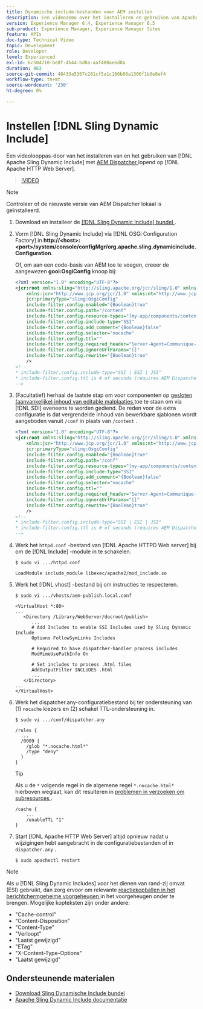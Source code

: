 ```yaml
---
title: Dynamische include-bestanden voor AEM instellen
description: Een videodemo over het installeren en gebruiken van Apache Sling Dynamic Include met AEM Dispatcher die op Apache HTTP Web Server wordt uitgevoerd.
version: Experience Manager 6.4, Experience Manager 6.5
sub-product: Experience Manager, Experience Manager Sites
feature: APIs
doc-type: Technical Video
topic: Development
role: Developer
level: Experienced
exl-id: 6c504710-be8f-4b44-bd8a-aaf480ae6d8a
duration: 863
source-git-commit: 48433a5367c281cf5a1c106b08a1306f1b0e8ef4
workflow-type: tm+mt
source-wordcount: '230'
ht-degree: 0%

---
```


# Instellen [!DNL Sling Dynamic Include]

Een videolooppas-door van het installeren van en het gebruiken van [!DNL Apache Sling Dynamic Include] met [ AEM Dispatcher ](https://experienceleague.adobe.com/docs/experience-manager-dispatcher/using/dispatcher.html) lopend op [!DNL Apache HTTP Web Server].

>[!VIDEO](https://video.tv.adobe.com/v/17040?quality=12&learn=on)

>[!NOTE]
>
> Controleer of de nieuwste versie van AEM Dispatcher lokaal is geïnstalleerd.

1. Download en installeer de [[!DNL Sling Dynamic Include]  bundel ](https://sling.apache.org/downloads.cgi).
1. Vorm [!DNL Sling Dynamic Include] via [!DNL OSGi Configuration Factory] in **http://&lt;host>:&lt;port>/system/console/configMgr/org.apache.sling.dynamicinclude.Configuration**.

   Of, om aan een code-basis van AEM toe te voegen, creeer de aangewezen **gooi:OsgiConfig** knoop bij:

   ```xml
   <?xml version="1.0" encoding="UTF-8"?>
   <jcr:root xmlns:sling="http://sling.apache.org/jcr/sling/1.0" xmlns:cq="http://www.day.com/jcr/cq/1.0"
       xmlns:jcr="http://www.jcp.org/jcr/1.0" xmlns:nt="http://www.jcp.org/jcr/nt/1.0"
       jcr:primaryType="sling:OsgiConfig"
       include-filter.config.enabled="{Boolean}true"
       include-filter.config.path="/content"
       include-filter.config.resource-types="[my-app/components/content/highly-dynamic]"
       include-filter.config.include-type="SSI" 
       include-filter.config.add_comment="{Boolean}false"
       include-filter.config.selector="nocache"
       include-filter.config.ttl=""
       include-filter.config.required_header="Server-Agent=Communique-Dispatcher"
       include-filter.config.ignoreUrlParams="[]"
       include-filter.config.rewrite="{Boolean}true"
       />
   <!--
   * include-filter.config.include-type="SSI | ESI | JSI"
   * include-filter.config.ttl is # of seconds (requires AEM Dispatcher 4.1.11+)
   -->
   ```

1. (Facultatief) herhaal de laatste stap om voor componenten op [ gesloten (aanvankelijke) inhoud van editable malplaatjes ](https://helpx.adobe.com/experience-manager/6-5/sites/developing/using/page-templates-editable.html) toe te staan om via [!DNL SDI] eveneens te worden gediend. De reden voor de extra configuratie is dat vergrendelde inhoud van bewerkbare sjablonen wordt aangeboden vanuit `/conf` in plaats van `/content` .

   ```xml
   <?xml version="1.0" encoding="UTF-8"?>
   <jcr:root xmlns:sling="http://sling.apache.org/jcr/sling/1.0" xmlns:cq="http://www.day.com/jcr/cq/1.0"
       xmlns:jcr="http://www.jcp.org/jcr/1.0" xmlns:nt="http://www.jcp.org/jcr/nt/1.0"
       jcr:primaryType="sling:OsgiConfig"
       include-filter.config.enabled="{Boolean}true"
       include-filter.config.path="/conf"
       include-filter.config.resource-types="[my-app/components/content/highly-dynamic]"
       include-filter.config.include-type="SSI" 
       include-filter.config.add_comment="{Boolean}false"
       include-filter.config.selector="nocache"
       include-filter.config.ttl=""
       include-filter.config.required_header="Server-Agent=Communique-Dispatcher"
       include-filter.config.ignoreUrlParams="[]"
       include-filter.config.rewrite="{Boolean}true"
       />
   <!--
   * include-filter.config.include-type="SSI | ESI | JSI"
   * include-filter.config.ttl is # of seconds (requires AEM Dispatcher 4.1.11+)
   -->
   ```

1. Werk het `httpd.conf` -bestand van [!DNL Apache HTTPD Web server] bij om de [!DNL Include] -module in te schakelen.

   ```shell
   $ sudo vi .../httpd.conf
   ```

   ```shell
   LoadModule include_module libexec/apache2/mod_include.so
   ```

1. Werk het [!DNL vhost] -bestand bij om instructies te respecteren.

   ```shell
   $ sudo vi .../vhosts/aem-publish.local.conf
   ```

   ```shell
   <VirtualHost *:80>
   ...
      <Directory /Library/WebServer/docroot/publish>
         ...
         # Add Includes to enable SSI Includes used by Sling Dynamic Include
         Options FollowSymLinks Includes
   
         # Required to have dispatcher-handler process includes
         ModMimeUsePathInfo On
   
         # Set includes to process .html files
         AddOutputFilter INCLUDES .html
         ...
      </Directory>
   ...
   </VirtualHost>
   ```

1. Werk het dispatcher.any-configuratiebestand bij ter ondersteuning van (1) `nocache` kiezers en (2) schakel TTL-ondersteuning in.

   ```shell
   $ sudo vi .../conf/dispatcher.any
   ```

   ```shell
   /rules {
     ...
     /0009 {
       /glob "*.nocache.html*"
       /type "deny"
     } 
   }
   ```

   >[!TIP]
   >
   > Als u de `*` volgende regel in de algemene regel `*.nocache.html*` hierboven weglaat, kan dit resulteren in [ problemen in verzoeken om subresources ](https://github.com/AdobeDocs/experience-manager-learn.en/issues/16) .

   ```shell
   /cache {
       ...
       /enableTTL "1"
   }
   ```

1. Start [!DNL Apache HTTP Web Server] altijd opnieuw nadat u wijzigingen hebt aangebracht in de configuratiebestanden of in `dispatcher.any` .

   ```shell
   $ sudo apachectl restart
   ```

>[!NOTE]
>
>Als u [!DNL Sling Dynamic Includes] voor het dienen van rand-zij omvat (ESI) gebruikt, dan zorg ervoor om relevante [ reactiekopballen in het berichtchermgeheime voorgeheugen ](https://experienceleague.adobe.com/docs/experience-manager-dispatcher/using/configuring/dispatcher-configuration.html#CachingHTTPResponseHeaders) in het voorgeheugen onder te brengen. Mogelijke kopteksten zijn onder andere:
>
>* &quot;Cache-control&quot;
>* &quot;Content-Disposition&quot;
>* &quot;Content-Type&quot;
>* &quot;Verloopt&quot;
>* &quot;Laatst gewijzigd&quot;
>* &quot;ETag&quot;
>* &quot;X-Content-Type-Options&quot;
>* &quot;Laatst gewijzigd&quot;
>

## Ondersteunende materialen

* [ Download Sling Dynamische Include bundel ](https://sling.apache.org/downloads.cgi)
* [ Apache Sling Dynamic Include documentatie ](https://github.com/Cognifide/Sling-Dynamic-Include)
